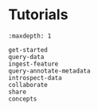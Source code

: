 # Tutorials

```{toctree}
:maxdepth: 1

get-started
query-data
ingest-feature
query-annotate-metadata
introspect-data
collaborate
share
concepts
```
